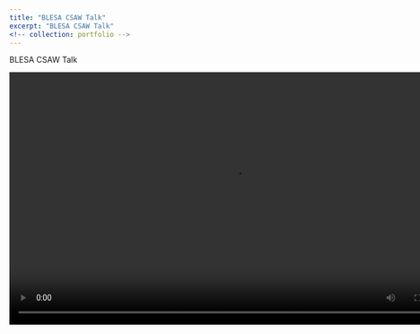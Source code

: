 ```yaml
---
title: "BLESA CSAW Talk"
excerpt: "BLESA CSAW Talk"
<!-- collection: portfolio -->
---
```

BLESA CSAW Talk

<video type="video/mp4" src="https://github.com/allenjlw/allenjlw.github.io/raw/master/videos/csaw.mp4" width="800" height="450" controls preload></video>
